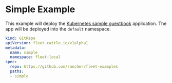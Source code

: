 # Simple Example

This example will deploy the [Kubernetes sample guestbook](https://github.com/kubernetes/examples/tree/master/guestbook/) application. 
The app will be deployed into the `default` namespace.

```yaml
kind: GitRepo
apiVersion: fleet.cattle.io/v1alpha1
metadata:
  name: simple
  namespace: fleet-local
spec:
  repo: https://github.com/rancher/fleet-examples
  paths:
  - simple
```
